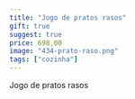 ```yaml
---
title: "Jogo de pratos rasos"
gift: true
suggest: true
price: 698,00
image: "434-prato-raso.png"
tags: ["cozinha"]
---
```


Jogo de pratos rasos